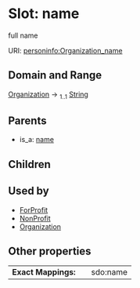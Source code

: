 
# Slot: name


full name

URI: [personinfo:Organization_name](https://w3id.org/linkml/examples/personinfo/Organization_name)


## Domain and Range

[Organization](Organization.md) &#8594;  <sub>1..1</sub> [String](types/String.md)

## Parents

 *  is_a: [name](name.md)

## Children


## Used by

 * [ForProfit](ForProfit.md)
 * [NonProfit](NonProfit.md)
 * [Organization](Organization.md)

## Other properties

|  |  |  |
| --- | --- | --- |
| **Exact Mappings:** | | sdo:name |

